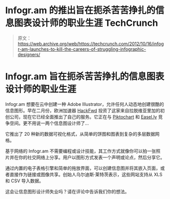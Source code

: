 # Infogr.am 的推出旨在扼杀苦苦挣扎的信息图表设计师的职业生涯 TechCrunch

> 原文：<https://web.archive.org/web/https://techcrunch.com/2012/10/16/infogr-am-launches-to-kill-the-careers-of-struggling-infographic-designers/>

# Infogr.am 旨在扼杀苦苦挣扎的信息图表设计师的职业生涯

Infogr.am 想要在云中创建一种 Adobe Illustrator，允许任何人动态地创建很酷的信息图形。早在二月份，欧洲加速器 [HackFwd](https://web.archive.org/web/20221210063833/http://hackfwd.com/) 投资了这家来自拉脱维亚里加的初创公司，现在它已经全面推出了自己的服务。它正在与 [Piktochart](https://web.archive.org/web/20221210063833/http://piktochart.com/) 和 [Easel.ly](https://web.archive.org/web/20221210063833/http://www.easel.ly/) 竞争空间。更不用说一两个信息图设计师了…

它推出了 20 种新的数据可视化格式，从简单的饼图和图表到复杂的多层数据网格。

基于网络的 Infogr.am 不需要编程或设计技能，其工作方式就像你可以拍一张照片并在你的社交网络上分享。用户以图形方式发表一个声明或论点，然后分享它。

通过内置的电子表格引擎和简单的拖放界面，可以创建信息图并将其嵌入页面，或者直接作为链接或图像共享。创始人乌尔迪斯·莱特茨表示，这些网站支持从 XLS 和 CSV 导入数据。

这会让信息图形设计师失业吗？请在评论中告诉我们你的想法。